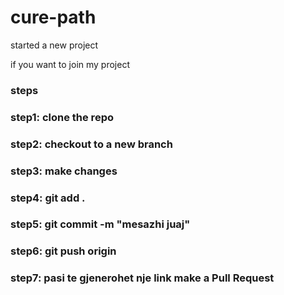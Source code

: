 # cure-path

started a new project

if you want to join my project
### steps
### step1: clone the repo
### step2: checkout to a new branch
### step3: make changes
### step4: git add .
### step5: git commit -m "mesazhi juaj"
### step6: git push origin <emri i branchit tuaj>
### step7: pasi te gjenerohet nje link make a Pull Request
